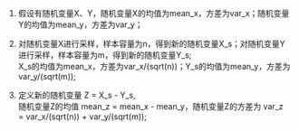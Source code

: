 1. 假设有随机变量X、Y，随机变量X的均值为mean_x，方差为var_x；随机变量Y的均值为mean_y，方差为var_y；  

2. 对随机变量X进行采样，样本容量为n，得到新的随机变量X_s；对随机变量Y进行采样，样本容量为m，得到新的随机变量Y_s;  
   X_s的均值为mean_x，方差为var_x/(sqrt(n))；Y_s的均值为mean_y，方差为var_y/(sqrt(m));  

3. 定义新的随机变量 Z = X_s - Y_s,  
   随机变量Z的均值 mean_z = mean_x - mean_y，随机变量Z的方差为 var_z = var_x/(sqrt(n)) + var_y/(sqrt(m));
```
```
